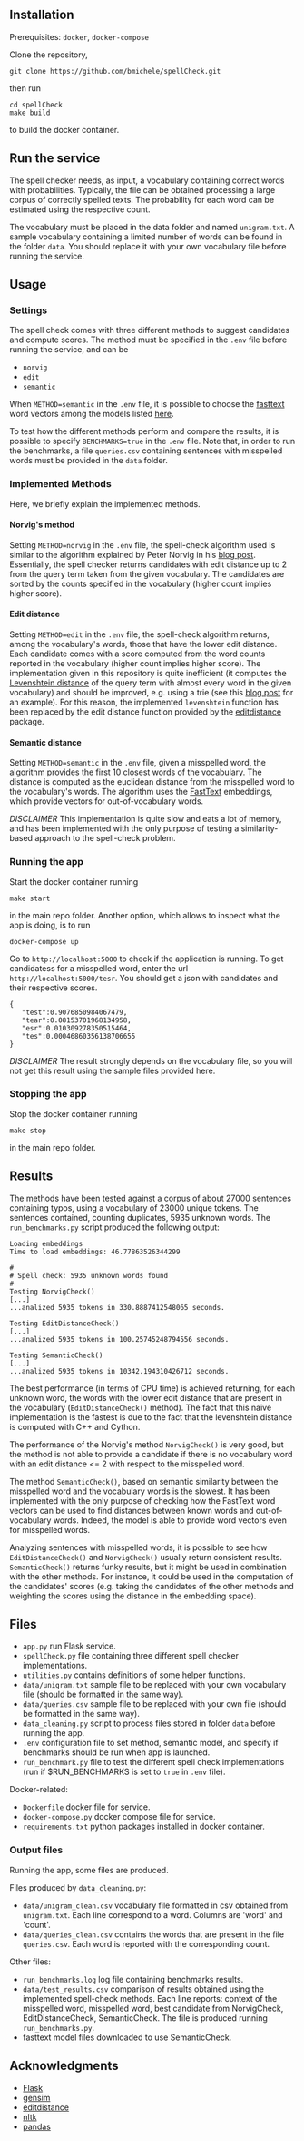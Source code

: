 ## Installation
Prerequisites: `docker`, `docker-compose`

Clone the repository,
```
git clone https://github.com/bmichele/spellCheck.git
```
then run
```
cd spellCheck
make build
```
to build the docker container.

## Run the service

The spell checker needs, as input, a vocabulary containing correct words with probabilities.
Typically, the file can be obtained processing a large corpus of correctly spelled texts.
The probability for each word can be estimated using the respective count.

The vocabulary must be placed in the data folder and named `unigram.txt`.
A sample vocabulary containing a limited number of words can be found in the folder `data`.
You should replace it with your own vocabulary file before running the service.

## Usage

### Settings

The spell check comes with three different methods to suggest candidates and compute scores.
The method must be specified in the `.env` file before running the service, and can be
* `norvig`
* `edit`
* `semantic`

When `METHOD=semantic` in the `.env` file, it is possible to choose the [fasttext](https://fasttext.cc) word vectors among the
models listed [here](https://fasttext.cc/docs/en/pretrained-vectors.html).

To test how the different methods perform and compare the results, it is possible to specify `BENCHMARKS=true` in the `.env` file.
Note that, in order to run the benchmarks, a file `queries.csv` containing sentences with misspelled words must be provided in the `data` folder.

### Implemented Methods

Here, we briefly explain the implemented methods.

#### Norvig's method

Setting `METHOD=norvig` in the `.env` file, the spell-check algorithm used is similar to the algorithm explained by
Peter Norvig in his [blog post](https://norvig.com/spell-correct.html).
Essentially, the spell checker returns candidates with edit distance up to 2 from the query term taken from the given
vocabulary. The candidates are sorted by the counts specified in the vocabulary (higher count implies higher score). 

#### Edit distance

Setting `METHOD=edit` in the `.env` file, the spell-check algorithm returns, among the vocabulary's words, those that
have the lower edit distance. Each candidate comes with a score computed from the word counts reported in the vocabulary
(higher count implies higher score). The implementation given in this repository is quite inefficient (it computes the
[Levenshtein distance](https://en.wikipedia.org/wiki/Levenshtein_distance) of the query term with almost every word in
the given vocabulary) and should be improved, e.g. using a trie (see this [blog post](http://stevehanov.ca/blog/index.php?id=114)
for an example). For this reason, the implemented `levenshtein` function has been replaced by the edit distance function
provided by the [editdistance](https://github.com/aflc/editdistance) package.

#### Semantic distance

Setting `METHOD=semantic` in the `.env` file, given a misspelled word, the algorithm provides the first 10 closest words
 of the vocabulary.
The distance is computed as the euclidean distance from the misspelled word to the vocabulary's words. The algorithm
uses the [FastText](https://fasttext.cc) embeddings, which provide vectors for out-of-vocabulary words.

_DISCLAIMER_ This implementation is quite slow and eats a lot of memory, and has been implemented with the only purpose
of testing a similarity-based approach to the spell-check problem.

### Running the app

Start the docker container running
```
make start
```
in the main repo folder. Another option, which allows to inspect what the app is doing, is to run
```
docker-compose up
```

Go to `http://localhost:5000` to check if the application is running.
To get candidatess for a misspelled word, enter the url `http://localhost:5000/tesr`.
You should get a json with candidates and their respective scores.
```
{  
   "test":0.9076850984067479,
   "tear":0.08153701968134958,
   "esr":0.010309278350515464,
   "tes":0.00046860356138706655
}
```

_DISCLAIMER_ The result strongly depends on the vocabulary file, so you will not get this result using the sample files provided here.

### Stopping the app

Stop the docker container running
```
make stop
```
in the main repo folder.

## Results

The methods have been tested against a corpus of about 27000 sentences containing typos, using a vocabulary of 23000
unique tokens.
The sentences contained, counting duplicates, 5935 unknown words. The `run_benchmarks.py` script produced the following output:

```text
Loading embeddings
Time to load embeddings: 46.77863526344299

#
# Spell check: 5935 unknown words found
#
Testing NorvigCheck()
[...]
...analized 5935 tokens in 330.8887412548065 seconds.

Testing EditDistanceCheck()
[...]
...analized 5935 tokens in 100.25745248794556 seconds.

Testing SemanticCheck()
[...]
...analized 5935 tokens in 10342.194310426712 seconds.
```

The best performance (in terms of CPU time) is achieved returning, for each unknown word, the words with the lower edit
distance that are present in the vocabulary (`EditDistanceCheck()` method). The fact that this naive implementation is the fastest is due to the fact
that the levenshtein distance is computed with C++ and Cython.

The performance of the Norvig's method `NorvigCheck()` is very good, but the method is not able to provide a candidate if there is no
vocabulary word with an edit distance <= 2 with respect to the misspelled word.

The method `SemanticCheck()`, based on semantic similarity between the misspelled word and the vocabulary words is the slowest.
It has been implemented with the only purpose of checking how the FastText word vectors can be used to find distances
between known words and out-of-vocabulary words. Indeed, the model is able to provide word vectors even for misspelled
words.

Analyzing sentences with misspelled words, it is possible to see how `EditDistanceCheck()` and `NorvigCheck()` usually return
consistent results. `SemanticCheck()` returns funky results, but it might be used in combination with the other methods.
For instance, it could be used in the computation of the candidates' scores (e.g. taking the candidates of the other methods and weighting
the scores using the distance in the embedding space).

## Files

* `app.py` run Flask service.
* `spellCheck.py` file containing three different spell checker implementations.
* `utilities.py` contains definitions of some helper functions.
* `data/unigram.txt` sample file to be replaced with your own vocabulary file (should be formatted in the same way).
* `data/queries.csv` sample file to be replaced with your own file (should be formatted in the same way).
* `data_cleaning.py` script to process files stored in folder `data` before running the app.
* `.env` configuration file to set method, semantic model, and specify if benchmarks should be run when app is launched.
* `run_benchmark.py` file to test the different spell check implementations (run if $RUN_BENCHMARKS is set to `true` in `.env` file).

Docker-related:
* `Dockerfile` docker file for service.
* `docker-compose.py` docker compose file for service.
* `requirements.txt` python packages installed in docker container.

### Output files

Running the app, some files are produced.

Files produced by `data_cleaning.py`:
* `data/unigram_clean.csv` vocabulary file formatted in csv obtained from `unigram.txt`. Each line correspond to a word. Columns are 'word' and 'count'.
* `data/queries_clean.csv` contains the words that are present in the file `queries.csv`. Each word is reported with the corresponding count.

Other files:
* `run_benchmarks.log` log file containing benchmarks results.
* `data/test_results.csv` comparison of results obtained using the implemented spell-check methods. Each line reports:
context of the misspelled word, misspelled word, best candidate from NorvigCheck, EditDistanceCheck, SemanticCheck.
The file is produced running `run_benchmarks.py`.
* fasttext model files downloaded to use SemanticCheck.

## Acknowledgments

* [Flask](http://flask.pocoo.org)
* [gensim](https://radimrehurek.com/gensim/)
* [editdistance](https://github.com/aflc/editdistance)
* [nltk](https://www.nltk.org)
* [pandas](https://pandas.pydata.org)